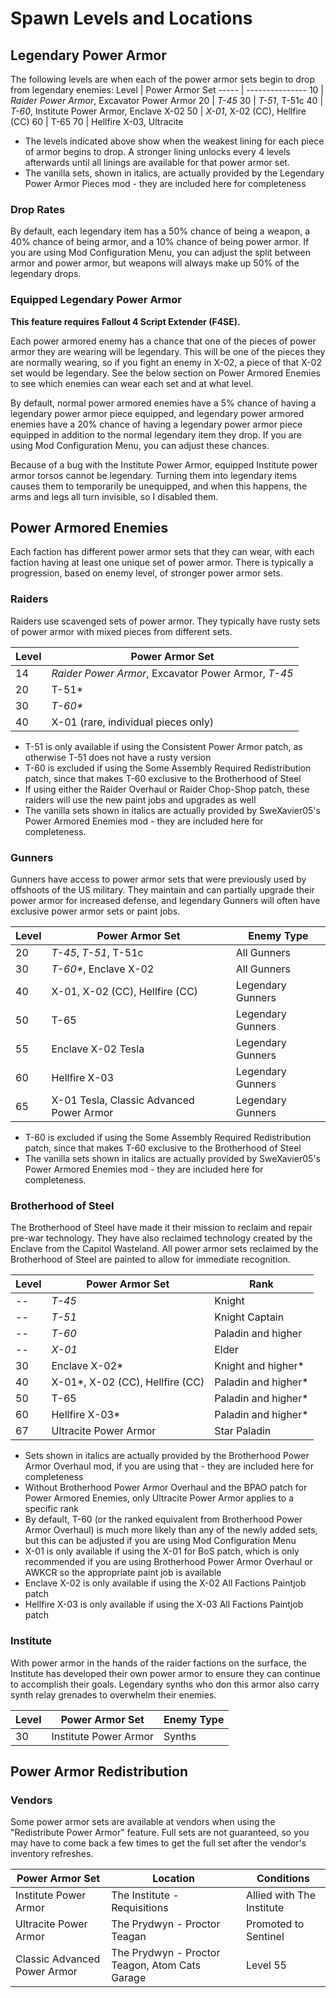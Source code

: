 # Spawn Levels and Locations

## Legendary Power Armor
The following levels are when each of the power armor sets begin to drop from legendary enemies:
Level | Power Armor Set
----- | ---------------
10    | _Raider Power Armor_, Excavator Power Armor
20    | _T-45_
30    | _T-51_, T-51c
40    | _T-60_, Institute Power Armor, Enclave X-02
50    | _X-01_, X-02 (CC), Hellfire (CC)
60    | T-65
70    | Hellfire X-03, Ultracite

* The levels indicated above show when the weakest lining for each piece of armor begins to drop. A stronger lining unlocks every 4 levels afterwards until all linings are available for that power armor set.
* The vanilla sets, shown in italics, are actually provided by the Legendary Power Armor Pieces mod - they are included here for completeness

### Drop Rates
By default, each legendary item has a 50% chance of being a weapon, a 40% chance of being armor, and a 10% chance of being power armor. If you are using Mod Configuration Menu, you can adjust the split between armor and power armor, but weapons will always make up 50% of the legendary drops.

### Equipped Legendary Power Armor

**This feature requires Fallout 4 Script Extender (F4SE).**

Each power armored enemy has a chance that one of the pieces of power armor they are wearing will be legendary. This will be one of the pieces they are normally wearing, so if you fight an enemy in X-02, a piece of that X-02 set would be legendary. See the below section on Power Armored Enemies to see which enemies can wear each set and at what level.

By default, normal power armored enemies have a 5% chance of having a legendary power armor piece equipped, and legendary power armored enemies have a 20% chance of having a legendary power armor piece equipped in addition to the normal legendary item they drop. If you are using Mod Configuration Menu, you can adjust these chances.

Because of a bug with the Institute Power Armor, equipped Institute power armor torsos cannot be legendary. Turning them into legendary items causes them to temporarily be unequipped, and when this happens, the arms and legs all turn invisible, so I disabled them. 

## Power Armored Enemies
Each faction has different power armor sets that they can wear, with each faction having at least one unique set of power armor. There is typically a progression, based on enemy level, of stronger power armor sets.

### Raiders
Raiders use scavenged sets of power armor. They typically have rusty sets of power armor with mixed pieces from different sets.

Level | Power Armor Set
----- | ---------------
14    | _Raider Power Armor_, Excavator Power Armor, _T-45_
20    | T-51*
30    | _T-60*_
40    | X-01 (rare, individual pieces only)

* T-51 is only available if using the Consistent Power Armor patch, as otherwise T-51 does not have a rusty version
* T-60 is excluded if using the Some Assembly Required Redistribution patch, since that makes T-60 exclusive to the Brotherhood of Steel
* If using either the Raider Overhaul or Raider Chop-Shop patch, these raiders will use the new paint jobs and upgrades as well
* The vanilla sets shown in italics are actually provided by SweXavier05's Power Armored Enemies mod - they are included here for completeness.

### Gunners
Gunners have access to power armor sets that were previously used by offshoots of the US military. They maintain and can partially upgrade their power armor for increased defense, and legendary Gunners will often have exclusive power armor sets or paint jobs.

Level | Power Armor Set                          | Enemy Type
----- | ---------------------------------------- | ----------
20    | _T-45_, _T-51_, T-51c                    | All Gunners
30    | _T-60*_, Enclave X-02                    | All Gunners
40    | X-01, X-02 (CC), Hellfire (CC)           | Legendary Gunners
50    | T-65                                     | Legendary Gunners
55    | Enclave X-02 Tesla                       | Legendary Gunners
60    | Hellfire X-03                            | Legendary Gunners
65    | X-01 Tesla, Classic Advanced Power Armor | Legendary Gunners

* T-60 is excluded if using the Some Assembly Required Redistribution patch, since that makes T-60 exclusive to the Brotherhood of Steel
* The vanilla sets shown in italics are actually provided by SweXavier05's Power Armored Enemies mod - they are included here for completeness.

### Brotherhood of Steel
The Brotherhood of Steel have made it their mission to reclaim and repair pre-war technology. They have also reclaimed technology created by the Enclave from the Capitol Wasteland. All power armor sets reclaimed by the Brotherhood of Steel are painted to allow for immediate recognition.

Level | Power Armor Set                 | Rank
----- | ------------------------------- | ------------
--    | _T-45_                          | Knight
--    | _T-51_                          | Knight Captain
--    | _T-60_                          | Paladin and higher
--    | _X-01_                          | Elder
30    | Enclave X-02*                   | Knight and higher*
40    | X-01*, X-02 (CC), Hellfire (CC) | Paladin and higher*
50    | T-65                            | Paladin and higher*
60    | Hellfire X-03*                  | Paladin and higher*
67    | Ultracite Power Armor           | Star Paladin

* Sets shown in italics are actually provided by the Brotherhood Power Armor Overhaul mod, if you are using that - they are included here for completeness
* Without Brotherhood Power Armor Overhaul and the BPAO patch for Power Armored Enemies, only Ultracite Power Armor applies to a specific rank
* By default, T-60 (or the ranked equivalent from Brotherhood Power Armor Overhaul) is much more likely than any of the newly added sets, but this can be adjusted if you are using Mod Configuration Menu
* X-01 is only available if using the X-01 for BoS patch, which is only recommended if you are using Brotherhood Power Armor Overhaul or AWKCR so the appropriate paint job is available
* Enclave X-02 is only available if using the X-02 All Factions Paintjob patch
* Hellfire X-03 is only available if using the X-03 All Factions Paintjob patch

### Institute
With power armor in the hands of the raider factions on the surface, the Institute has developed their own power armor to ensure they can continue to accomplish their goals. Legendary synths who don this armor also carry synth relay grenades to overwhelm their enemies.

Level | Power Armor Set       | Enemy Type
----- | --------------------- | ----------
30    | Institute Power Armor | Synths

## Power Armor Redistribution

### Vendors

Some power armor sets are available at vendors when using the "Redistribute Power Armor" feature. Full sets are not guaranteed, so you may have to come back a few times to get the full set after the vendor's inventory refreshes.

Power Armor Set              | Location                                       | Conditions
---------------------------- | ---------------------------------------------- | ----------
Institute Power Armor        | The Institute - Requisitions                   | Allied with The Institute
Ultracite Power Armor        | The Prydwyn - Proctor Teagan                   | Promoted to Sentinel
Classic Advanced Power Armor | The Prydwyn - Proctor Teagon, Atom Cats Garage | Level 55
